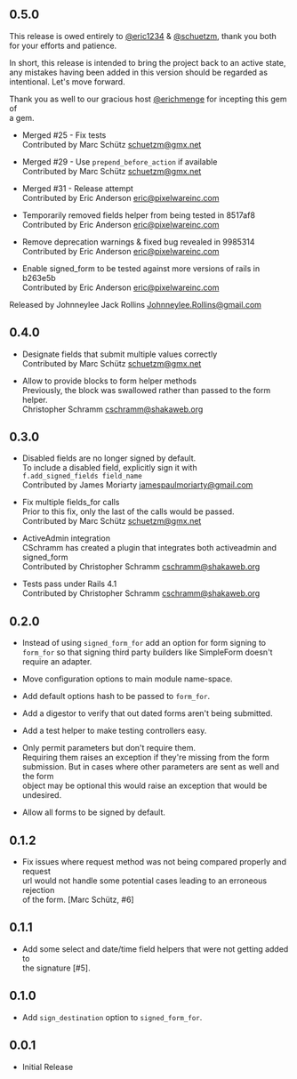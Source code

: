 ## 0.5.0
This release is owed entirely to [@eric1234][] & [@schuetzm][], thank you both  
for your efforts and patience.

In short, this release is intended to bring the project back to an active state,  
any mistakes having been added in this version should be regarded as  
intentional. Let's move forward.  

Thank you as well to our gracious host [@erichmenge][] for incepting this gem of  
a gem.

* Merged #25 - Fix tests  
  Contributed by Marc Schütz <schuetzm@gmx.net>

* Merged #29 - Use `prepend_before_action` if available  
  Contributed by Marc Schütz <schuetzm@gmx.net>

* Merged #31 - Release attempt  
  Contributed by Eric Anderson <eric@pixelwareinc.com>

* Temporarily removed fields helper from being tested in 8517af8  
  Contributed by Eric Anderson <eric@pixelwareinc.com>

* Remove deprecation warnings & fixed bug revealed in 9985314  
  Contributed by Eric Anderson <eric@pixelwareinc.com>

* Enable signed_form to be tested against more versions of rails in b263e5b  
  Contributed by Eric Anderson <eric@pixelwareinc.com>

Released by Johnneylee Jack Rollins <Johnneylee.Rollins@gmail.com>

[@eric1234]:   https://github.com/eric1234  
[@schuetzm]:   https://github.com/schuetzm  
[@erichmenge]: https://github.com/erichmenge  

## 0.4.0
* Designate fields that submit multiple values correctly  
  Contributed by Marc Schütz <schuetzm@gmx.net>

* Allow to provide blocks to form helper methods  
   Previously, the block was swallowed rather than passed to the form helper.  
   Christopher Schramm <cschramm@shakaweb.org>

## 0.3.0

* Disabled fields are no longer signed by default.  
  To include a disabled field, explicitly sign it with  
  `f.add_signed_fields field_name`  
  Contributed by James Moriarty <jamespaulmoriarty@gmail.com>

* Fix multiple fields_for calls  
  Prior to this fix, only the last of the calls would be passed.  
  Contributed by Marc Schütz <schuetzm@gmx.net>

* ActiveAdmin integration  
  CSchramm has created a plugin that integrates both activeadmin and  
  signed_form  
  Contributed by Christopher Schramm <cschramm@shakaweb.org>

* Tests pass under Rails 4.1  
  Contributed by Christopher Schramm <cschramm@shakaweb.org>

## 0.2.0

* Instead of using `signed_form_for` add an option for form signing to  
  `form_for` so that signing third party builders like SimpleForm doesn't  
  require an adapter.

* Move configuration options to main module name-space.

* Add default options hash to be passed to `form_for`.

* Add a digestor to verify that out dated forms aren't being submitted.

* Add a test helper to make testing controllers easy.

* Only permit parameters but don't require them.  
  Requiring them raises an exception if they're missing from the form  
  submission. But in cases where other parameters are sent as well and the form  
  object may be optional this would raise an exception that would be undesired.

* Allow all forms to be signed by default.

## 0.1.2

* Fix issues where request method was not being compared properly and request  
  url would not handle some potential cases leading to an erroneous rejection  
  of the form. [Marc Schütz, #6]

## 0.1.1

* Add some select and date/time field helpers that were not getting added to  
  the signature [#5].

## 0.1.0

* Add `sign_destination` option to `signed_form_for`.

## 0.0.1

* Initial Release

